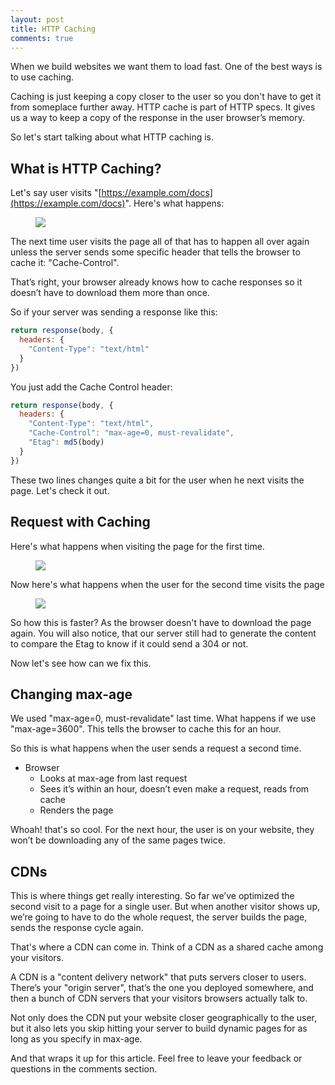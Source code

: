 ```yaml
---
layout: post
title: HTTP Caching
comments: true
---
```


When we build websites we want them to load fast. One of the best ways is to use caching.

Caching is just keeping a copy closer to the user so you don't have to get it from someplace further away. HTTP cache is part of HTTP specs. It gives us a way to keep a copy of the response in the user browser’s memory.

So let's start talking about what HTTP caching is.

## What is HTTP Caching?
Let's say user visits "[https://example.com/docs](https://example.com/docs)". Here's what happens:

<figure align="center"> 
    <img src="{{ site.baseurl }}/img/20201221/http-cache-part-1.jpg" style="max-width: 900px; height: auto; margin-left: auto; margin-right: auto; display: block;"/>
</figure>

The next time user visits the page all of that has to happen all over again unless the server sends some specific header that tells the browser to cache it: "Cache-Control".

That’s right, your browser already knows how to cache responses so it doesn’t have to download them more than once.

So if your server was sending a response like this:

```javascript
return response(body, {
  headers: {
    "Content-Type": "text/html"
  }
})
```

You just add the Cache Control header:

```javascript
return response(body, {
  headers: {
    "Content-Type": "text/html",
    "Cache-Control": "max-age=0, must-revalidate",
    "Etag": md5(body)
  }
})
```

These two lines changes quite a bit for the user when he next visits the page. Let's check it out.

## Request with Caching

Here's what happens when visiting the page for the first time.

<figure align="center"> 
    <img src="{{ site.baseurl }}/img/20201221/http-cache-part-2.jpg" style="max-width: 900px; height: auto; margin-left: auto; margin-right: auto; display: block;"/>
</figure>

Now here's what happens when the user for the second time visits the page

<figure align="center"> 
    <img src="{{ site.baseurl }}/img/20201221/http-cache-part-3.jpg" style="max-width: 900px; height: auto; margin-left: auto; margin-right: auto; display: block;"/>
</figure>

So how this is faster? As the browser doesn't have to download the page again. You will also notice, that our server still had to generate the content to compare the Etag to know if it could send a 304 or not.

Now let's see how can we fix this.

## Changing max-age
We used "max-age=0, must-revalidate" last time. What happens if we use "max-age=3600". This tells the browser to cache this for an hour.

So this is what happens when the user sends a request a second time.

- Browser
  - Looks at max-age from last request
  - Sees it’s within an hour, doesn’t even make a request, reads from cache
  - Renders the page
 
Whoah! that's so cool. For the next hour, the user is on your website, they won’t be downloading any of the same pages twice.

## CDNs

This is where things get really interesting. So far we’ve optimized the second visit to a page for a single user. But when another visitor shows up, we’re going to have to do the whole request, the server builds the page, sends the response cycle again.

That's where a CDN can come in. Think of a CDN as a shared cache among your visitors.

A CDN is a "content delivery network" that puts servers closer to users. There’s your "origin server", that’s the one you deployed somewhere, and then a bunch of CDN servers that your visitors browsers actually talk to. 

Not only does the CDN put your website closer geographically to the user, but it also lets you skip hitting your server to build dynamic pages for as long as you specify in max-age.

And that wraps it up for this article. Feel free to leave your feedback or questions in the comments section.
